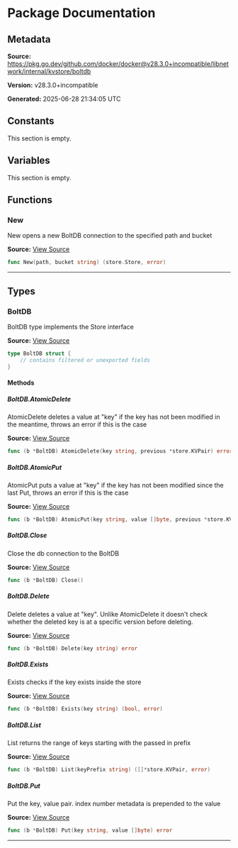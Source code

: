 # Package Documentation

## Metadata

**Source:** https://pkg.go.dev/github.com/docker/docker@v28.3.0+incompatible/libnetwork/internal/kvstore/boltdb

**Version:** v28.3.0+incompatible

**Generated:** 2025-06-28 21:34:05 UTC

## Constants

This section is empty.

## Variables

This section is empty.

## Functions

### New

New opens a new BoltDB connection to the specified path and bucket

**Source:** [View Source](https://github.com/docker/docker/blob/v28.3.0/libnetwork/internal/kvstore/boltdb/boltdb.go#L33)  

```go
func New(path, bucket string) (store.Store, error)
```

---

## Types

### BoltDB

BoltDB type implements the Store interface

**Source:** [View Source](https://github.com/docker/docker/blob/v28.3.0/libnetwork/internal/kvstore/boltdb/boltdb.go#L22)  

```go
type BoltDB struct {
	// contains filtered or unexported fields
}
```

#### Methods

##### BoltDB.AtomicDelete

AtomicDelete deletes a value at "key" if the key
has not been modified in the meantime, throws an
error if this is the case

**Source:** [View Source](https://github.com/docker/docker/blob/v28.3.0/libnetwork/internal/kvstore/boltdb/boltdb.go#L151)  

```go
func (b *BoltDB) AtomicDelete(key string, previous *store.KVPair) error
```

##### BoltDB.AtomicPut

AtomicPut puts a value at "key" if the key has not been
modified since the last Put, throws an error if this is the case

**Source:** [View Source](https://github.com/docker/docker/blob/v28.3.0/libnetwork/internal/kvstore/boltdb/boltdb.go#L194)  

```go
func (b *BoltDB) AtomicPut(key string, value []byte, previous *store.KVPair) (*store.KVPair, error)
```

##### BoltDB.Close

Close the db connection to the BoltDB

**Source:** [View Source](https://github.com/docker/docker/blob/v28.3.0/libnetwork/internal/kvstore/boltdb/boltdb.go#L239)  

```go
func (b *BoltDB) Close()
```

##### BoltDB.Delete

Delete deletes a value at "key". Unlike AtomicDelete it doesn't check
whether the deleted key is at a specific version before deleting.

**Source:** [View Source](https://github.com/docker/docker/blob/v28.3.0/libnetwork/internal/kvstore/boltdb/boltdb.go#L179)  

```go
func (b *BoltDB) Delete(key string) error
```

##### BoltDB.Exists

Exists checks if the key exists inside the store

**Source:** [View Source](https://github.com/docker/docker/blob/v28.3.0/libnetwork/internal/kvstore/boltdb/boltdb.go#L87)  

```go
func (b *BoltDB) Exists(key string) (bool, error)
```

##### BoltDB.List

List returns the range of keys starting with the passed in prefix

**Source:** [View Source](https://github.com/docker/docker/blob/v28.3.0/libnetwork/internal/kvstore/boltdb/boltdb.go#L111)  

```go
func (b *BoltDB) List(keyPrefix string) ([]*store.KVPair, error)
```

##### BoltDB.Put

Put the key, value pair. index number metadata is prepended to the value

**Source:** [View Source](https://github.com/docker/docker/blob/v28.3.0/libnetwork/internal/kvstore/boltdb/boltdb.go#L67)  

```go
func (b *BoltDB) Put(key string, value []byte) error
```

---

